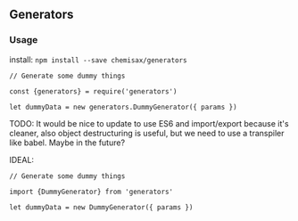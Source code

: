 ## Generators

### Usage

install: `npm install --save chemisax/generators`

```
// Generate some dummy things

const {generators} = require('generators')

let dummyData = new generators.DummyGenerator({ params })
```

TODO: It would be nice to update to use ES6 and import/export because it's cleaner, also object destructuring is useful, but we need to use a transpiler like babel. Maybe in the future?

IDEAL:
```
// Generate some dummy things

import {DummyGenerator} from 'generators'

let dummyData = new DummyGenerator({ params })
```
